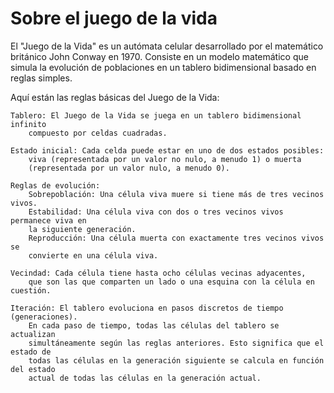 # Sobre el juego de la vida

El "Juego de la Vida" es un autómata celular desarrollado por el matemático británico John Conway en 1970. Consiste en un modelo matemático que simula la evolución de  poblaciones en un tablero bidimensional basado en reglas simples.

Aquí están las reglas básicas del Juego de la Vida:

    Tablero: El Juego de la Vida se juega en un tablero bidimensional infinito 
        compuesto por celdas cuadradas.

    Estado inicial: Cada celda puede estar en uno de dos estados posibles: 
        viva (representada por un valor no nulo, a menudo 1) o muerta 
        (representada por un valor nulo, a menudo 0).

    Reglas de evolución:
        Sobrepoblación: Una célula viva muere si tiene más de tres vecinos vivos.
        Estabilidad: Una célula viva con dos o tres vecinos vivos permanece viva en 
        la siguiente generación.
        Reproducción: Una célula muerta con exactamente tres vecinos vivos se 
        convierte en una célula viva.

    Vecindad: Cada célula tiene hasta ocho células vecinas adyacentes, 
        que son las que comparten un lado o una esquina con la célula en cuestión.

    Iteración: El tablero evoluciona en pasos discretos de tiempo (generaciones). 
        En cada paso de tiempo, todas las células del tablero se actualizan 
        simultáneamente según las reglas anteriores. Esto significa que el estado de 
        todas las células en la generación siguiente se calcula en función del estado 
        actual de todas las células en la generación actual.
